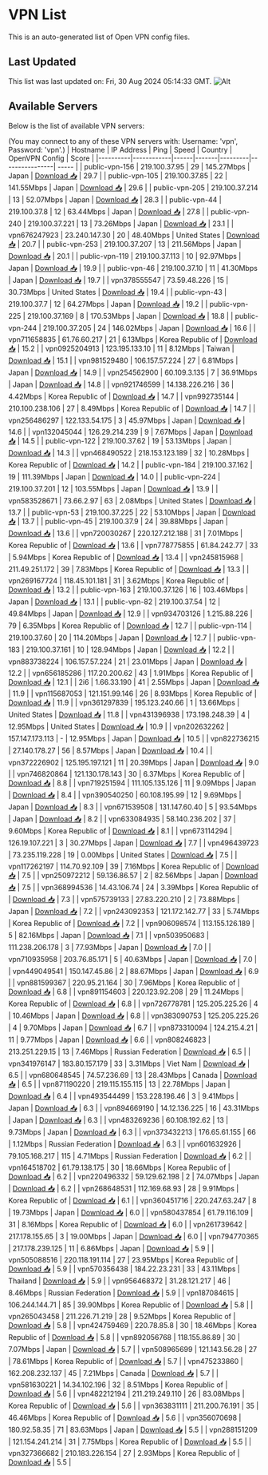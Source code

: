 # VPN List

This is an auto-generated list of Open VPN config files.

## Last Updated

This list was last updated on: Fri, 30 Aug 2024 05:14:33 GMT.
![Alt](https://repobeats.axiom.co/api/embed/186b98318ef1479477931607c1ad7d823f12451f.svg "Repobeats analytics image")

## Available Servers

Below is the list of available VPN servers:

(You may connect to any of these VPN servers with: Username: 'vpn', Password: 'vpn'.)
| Hostname | IP Address | Ping | Speed | Country | OpenVPN Config | Score |
|----------|------------|------|-------|---------|----------------| ----- |
| public-vpn-156 | 219.100.37.95 | 29 | 145.27Mbps | Japan | [Download 📥](./configs/server_0_JP.ovpn) | 29.7 |
| public-vpn-105 | 219.100.37.85 | 22 | 141.55Mbps | Japan | [Download 📥](./configs/server_1_JP.ovpn) | 29.6 |
| public-vpn-205 | 219.100.37.214 | 13 | 52.07Mbps | Japan | [Download 📥](./configs/server_2_JP.ovpn) | 28.3 |
| public-vpn-44 | 219.100.37.8 | 12 | 63.44Mbps | Japan | [Download 📥](./configs/server_3_JP.ovpn) | 27.8 |
| public-vpn-240 | 219.100.37.221 | 13 | 73.26Mbps | Japan | [Download 📥](./configs/server_4_JP.ovpn) | 23.1 |
| vpn676247923 | 23.240.147.30 | 20 | 48.40Mbps | United States | [Download 📥](./configs/server_5_US.ovpn) | 20.7 |
| public-vpn-253 | 219.100.37.207 | 13 | 211.56Mbps | Japan | [Download 📥](./configs/server_6_JP.ovpn) | 20.1 |
| public-vpn-119 | 219.100.37.113 | 10 | 92.97Mbps | Japan | [Download 📥](./configs/server_7_JP.ovpn) | 19.9 |
| public-vpn-46 | 219.100.37.10 | 11 | 41.30Mbps | Japan | [Download 📥](./configs/server_8_JP.ovpn) | 19.7 |
| vpn378555547 | 73.59.48.226 | 15 | 30.73Mbps | United States | [Download 📥](./configs/server_9_US.ovpn) | 19.4 |
| public-vpn-43 | 219.100.37.7 | 12 | 64.27Mbps | Japan | [Download 📥](./configs/server_10_JP.ovpn) | 19.2 |
| public-vpn-225 | 219.100.37.169 | 8 | 170.53Mbps | Japan | [Download 📥](./configs/server_11_JP.ovpn) | 18.8 |
| public-vpn-244 | 219.100.37.205 | 24 | 146.02Mbps | Japan | [Download 📥](./configs/server_12_JP.ovpn) | 16.6 |
| vpn711658835 | 61.76.60.217 | 21 | 6.13Mbps | Korea Republic of | [Download 📥](./configs/server_13_KR.ovpn) | 15.2 |
| vpn0925204913 | 123.195.133.10 | 11 | 8.12Mbps | Taiwan | [Download 📥](./configs/server_14_TW.ovpn) | 15.1 |
| vpn981529480 | 106.157.57.224 | 27 | 6.81Mbps | Japan | [Download 📥](./configs/server_15_JP.ovpn) | 14.9 |
| vpn254562900 | 60.109.3.135 | 7 | 36.91Mbps | Japan | [Download 📥](./configs/server_16_JP.ovpn) | 14.8 |
| vpn921746599 | 14.138.226.216 | 36 | 4.42Mbps | Korea Republic of | [Download 📥](./configs/server_17_KR.ovpn) | 14.7 |
| vpn992735144 | 210.100.238.106 | 27 | 8.49Mbps | Korea Republic of | [Download 📥](./configs/server_18_KR.ovpn) | 14.7 |
| vpn256486297 | 122.133.54.175 | 3 | 45.97Mbps | Japan | [Download 📥](./configs/server_19_JP.ovpn) | 14.6 |
| vpn132045044 | 126.29.214.239 | 9 | 7.67Mbps | Japan | [Download 📥](./configs/server_20_JP.ovpn) | 14.5 |
| public-vpn-122 | 219.100.37.62 | 19 | 53.13Mbps | Japan | [Download 📥](./configs/server_21_JP.ovpn) | 14.3 |
| vpn468490522 | 218.153.123.189 | 32 | 10.28Mbps | Korea Republic of | [Download 📥](./configs/server_22_KR.ovpn) | 14.2 |
| public-vpn-184 | 219.100.37.162 | 19 | 111.39Mbps | Japan | [Download 📥](./configs/server_23_JP.ovpn) | 14.0 |
| public-vpn-224 | 219.100.37.201 | 12 | 103.55Mbps | Japan | [Download 📥](./configs/server_24_JP.ovpn) | 13.9 |
| vpn583528671 | 73.66.2.97 | 63 | 2.08Mbps | United States | [Download 📥](./configs/server_25_US.ovpn) | 13.7 |
| public-vpn-53 | 219.100.37.225 | 22 | 53.10Mbps | Japan | [Download 📥](./configs/server_26_JP.ovpn) | 13.7 |
| public-vpn-45 | 219.100.37.9 | 24 | 39.88Mbps | Japan | [Download 📥](./configs/server_27_JP.ovpn) | 13.6 |
| vpn720030267 | 220.127.212.188 | 31 | 7.01Mbps | Korea Republic of | [Download 📥](./configs/server_28_KR.ovpn) | 13.6 |
| vpn778775855 | 61.84.242.77 | 33 | 5.94Mbps | Korea Republic of | [Download 📥](./configs/server_29_KR.ovpn) | 13.4 |
| vpn245815968 | 211.49.251.172 | 39 | 7.83Mbps | Korea Republic of | [Download 📥](./configs/server_30_KR.ovpn) | 13.3 |
| vpn269167724 | 118.45.101.181 | 31 | 3.62Mbps | Korea Republic of | [Download 📥](./configs/server_31_KR.ovpn) | 13.2 |
| public-vpn-163 | 219.100.37.126 | 16 | 103.46Mbps | Japan | [Download 📥](./configs/server_32_JP.ovpn) | 13.1 |
| public-vpn-82 | 219.100.37.54 | 12 | 49.84Mbps | Japan | [Download 📥](./configs/server_33_JP.ovpn) | 12.9 |
| vpn934703126 | 1.215.88.226 | 79 | 6.35Mbps | Korea Republic of | [Download 📥](./configs/server_34_KR.ovpn) | 12.7 |
| public-vpn-114 | 219.100.37.60 | 20 | 114.20Mbps | Japan | [Download 📥](./configs/server_35_JP.ovpn) | 12.7 |
| public-vpn-183 | 219.100.37.161 | 10 | 128.94Mbps | Japan | [Download 📥](./configs/server_36_JP.ovpn) | 12.2 |
| vpn883738224 | 106.157.57.224 | 21 | 23.01Mbps | Japan | [Download 📥](./configs/server_37_JP.ovpn) | 12.2 |
| vpn656185286 | 117.20.200.62 | 43 | 1.91Mbps | Korea Republic of | [Download 📥](./configs/server_38_KR.ovpn) | 12.1 |
| 2i6 | 1.66.33.190 | 41 | 2.55Mbps | Japan | [Download 📥](./configs/server_39_JP.ovpn) | 11.9 |
| vpn115687053 | 121.151.99.146 | 26 | 8.93Mbps | Korea Republic of | [Download 📥](./configs/server_40_KR.ovpn) | 11.9 |
| vpn361297839 | 195.123.240.66 | 1 | 13.66Mbps | United States | [Download 📥](./configs/server_41_US.ovpn) | 11.8 |
| vpn431396938 | 173.198.248.39 | 4 | 12.95Mbps | United States | [Download 📥](./configs/server_42_US.ovpn) | 10.9 |
| vpn202632262 | 157.147.173.113 | - | 12.95Mbps | Japan | [Download 📥](./configs/server_43_JP.ovpn) | 10.5 |
| vpn822736215 | 27.140.178.27 | 56 | 8.57Mbps | Japan | [Download 📥](./configs/server_44_JP.ovpn) | 10.4 |
| vpn372226902 | 125.195.197.121 | 11 | 20.39Mbps | Japan | [Download 📥](./configs/server_45_JP.ovpn) | 9.0 |
| vpn746820864 | 121.130.178.143 | 30 | 6.37Mbps | Korea Republic of | [Download 📥](./configs/server_46_KR.ovpn) | 8.8 |
| vpn719251594 | 111.105.135.126 | 11 | 9.09Mbps | Japan | [Download 📥](./configs/server_47_JP.ovpn) | 8.4 |
| vpn390540250 | 60.108.195.99 | 12 | 9.69Mbps | Japan | [Download 📥](./configs/server_48_JP.ovpn) | 8.3 |
| vpn671539508 | 131.147.60.40 | 5 | 93.54Mbps | Japan | [Download 📥](./configs/server_49_JP.ovpn) | 8.2 |
| vpn633084935 | 58.140.236.202 | 37 | 9.60Mbps | Korea Republic of | [Download 📥](./configs/server_50_KR.ovpn) | 8.1 |
| vpn673114294 | 126.19.107.221 | 3 | 30.27Mbps | Japan | [Download 📥](./configs/server_51_JP.ovpn) | 7.7 |
| vpn496439723 | 73.235.119.228 | 19 | 0.00Mbps | United States | [Download 📥](./configs/server_52_US.ovpn) | 7.5 |
| vpn117262197 | 114.70.92.109 | 39 | 7.16Mbps | Korea Republic of | [Download 📥](./configs/server_53_KR.ovpn) | 7.5 |
| vpn250972212 | 59.136.86.57 | 2 | 82.56Mbps | Japan | [Download 📥](./configs/server_54_JP.ovpn) | 7.5 |
| vpn368994536 | 14.43.106.74 | 24 | 3.39Mbps | Korea Republic of | [Download 📥](./configs/server_55_KR.ovpn) | 7.3 |
| vpn575739133 | 27.83.220.210 | 2 | 73.88Mbps | Japan | [Download 📥](./configs/server_56_JP.ovpn) | 7.2 |
| vpn243092353 | 121.172.142.77 | 33 | 5.74Mbps | Korea Republic of | [Download 📥](./configs/server_57_KR.ovpn) | 7.2 |
| vpn906098574 | 113.155.126.189 | 5 | 82.16Mbps | Japan | [Download 📥](./configs/server_58_JP.ovpn) | 7.1 |
| vpn503950683 | 111.238.206.178 | 3 | 77.93Mbps | Japan | [Download 📥](./configs/server_59_JP.ovpn) | 7.0 |
| vpn710935958 | 203.76.85.171 | 5 | 40.63Mbps | Japan | [Download 📥](./configs/server_60_JP.ovpn) | 7.0 |
| vpn449049541 | 150.147.45.86 | 2 | 88.67Mbps | Japan | [Download 📥](./configs/server_61_JP.ovpn) | 6.9 |
| vpn881599367 | 220.95.21.164 | 30 | 7.96Mbps | Korea Republic of | [Download 📥](./configs/server_62_KR.ovpn) | 6.8 |
| vpn891154603 | 220.123.92.208 | 29 | 11.24Mbps | Korea Republic of | [Download 📥](./configs/server_63_KR.ovpn) | 6.8 |
| vpn726778781 | 125.205.225.26 | 4 | 10.46Mbps | Japan | [Download 📥](./configs/server_64_JP.ovpn) | 6.8 |
| vpn383090753 | 125.205.225.26 | 4 | 9.70Mbps | Japan | [Download 📥](./configs/server_65_JP.ovpn) | 6.7 |
| vpn873310094 | 124.215.4.21 | 11 | 9.77Mbps | Japan | [Download 📥](./configs/server_66_JP.ovpn) | 6.6 |
| vpn808246823 | 213.251.229.15 | 13 | 7.46Mbps | Russian Federation | [Download 📥](./configs/server_67_RU.ovpn) | 6.5 |
| vpn341976147 | 183.80.157.179 | 33 | 3.31Mbps | Viet Nam | [Download 📥](./configs/server_68_VN.ovpn) | 6.5 |
| vpn680648545 | 74.57.236.69 | 13 | 28.43Mbps | Canada | [Download 📥](./configs/server_69_CA.ovpn) | 6.5 |
| vpn871190220 | 219.115.155.115 | 13 | 22.78Mbps | Japan | [Download 📥](./configs/server_70_JP.ovpn) | 6.4 |
| vpn493544499 | 153.228.196.46 | 3 | 9.41Mbps | Japan | [Download 📥](./configs/server_71_JP.ovpn) | 6.3 |
| vpn894669190 | 14.12.136.225 | 16 | 43.31Mbps | Japan | [Download 📥](./configs/server_72_JP.ovpn) | 6.3 |
| vpn483269236 | 60.108.192.62 | 13 | 9.73Mbps | Japan | [Download 📥](./configs/server_73_JP.ovpn) | 6.3 |
| vpn373432213 | 176.65.61.155 | 66 | 1.12Mbps | Russian Federation | [Download 📥](./configs/server_74_RU.ovpn) | 6.3 |
| vpn601632926 | 79.105.168.217 | 115 | 4.71Mbps | Russian Federation | [Download 📥](./configs/server_75_RU.ovpn) | 6.2 |
| vpn164518702 | 61.79.138.175 | 30 | 18.66Mbps | Korea Republic of | [Download 📥](./configs/server_76_KR.ovpn) | 6.2 |
| vpn220496332 | 59.129.62.198 | 2 | 74.07Mbps | Japan | [Download 📥](./configs/server_77_JP.ovpn) | 6.2 |
| vpn268648531 | 112.169.68.93 | 28 | 9.91Mbps | Korea Republic of | [Download 📥](./configs/server_78_KR.ovpn) | 6.1 |
| vpn360451716 | 220.247.63.247 | 8 | 19.73Mbps | Japan | [Download 📥](./configs/server_79_JP.ovpn) | 6.0 |
| vpn580437854 | 61.79.116.109 | 31 | 8.16Mbps | Korea Republic of | [Download 📥](./configs/server_80_KR.ovpn) | 6.0 |
| vpn261739642 | 217.178.155.65 | 3 | 19.00Mbps | Japan | [Download 📥](./configs/server_81_JP.ovpn) | 6.0 |
| vpn794770365 | 217.178.239.125 | 11 | 6.86Mbps | Japan | [Download 📥](./configs/server_82_JP.ovpn) | 5.9 |
| vpn505088516 | 220.118.191.114 | 27 | 23.95Mbps | Korea Republic of | [Download 📥](./configs/server_83_KR.ovpn) | 5.9 |
| vpn570356438 | 184.22.23.231 | 33 | 43.11Mbps | Thailand | [Download 📥](./configs/server_84_TH.ovpn) | 5.9 |
| vpn956468372 | 31.28.121.217 | 46 | 8.46Mbps | Russian Federation | [Download 📥](./configs/server_85_RU.ovpn) | 5.9 |
| vpn187084615 | 106.244.144.71 | 85 | 39.90Mbps | Korea Republic of | [Download 📥](./configs/server_86_KR.ovpn) | 5.8 |
| vpn265043458 | 211.226.71.219 | 28 | 9.52Mbps | Korea Republic of | [Download 📥](./configs/server_87_KR.ovpn) | 5.8 |
| vpn424759469 | 220.78.85.8 | 30 | 18.46Mbps | Korea Republic of | [Download 📥](./configs/server_88_KR.ovpn) | 5.8 |
| vpn892056768 | 118.155.86.89 | 30 | 7.07Mbps | Japan | [Download 📥](./configs/server_89_JP.ovpn) | 5.7 |
| vpn508965699 | 121.143.56.28 | 27 | 78.61Mbps | Korea Republic of | [Download 📥](./configs/server_90_KR.ovpn) | 5.7 |
| vpn475233860 | 162.208.232.137 | 45 | 7.21Mbps | Canada | [Download 📥](./configs/server_91_CA.ovpn) | 5.7 |
| vpn581630221 | 14.34.102.196 | 32 | 8.51Mbps | Korea Republic of | [Download 📥](./configs/server_92_KR.ovpn) | 5.6 |
| vpn482212194 | 211.219.249.110 | 26 | 83.08Mbps | Korea Republic of | [Download 📥](./configs/server_93_KR.ovpn) | 5.6 |
| vpn363831111 | 211.200.76.191 | 35 | 46.46Mbps | Korea Republic of | [Download 📥](./configs/server_94_KR.ovpn) | 5.6 |
| vpn356070698 | 180.92.58.35 | 71 | 83.63Mbps | Japan | [Download 📥](./configs/server_95_JP.ovpn) | 5.5 |
| vpn288151209 | 121.154.241.214 | 31 | 7.75Mbps | Korea Republic of | [Download 📥](./configs/server_96_KR.ovpn) | 5.5 |
| vpn327366682 | 210.183.226.154 | 27 | 2.93Mbps | Korea Republic of | [Download 📥](./configs/server_97_KR.ovpn) | 5.5 |

